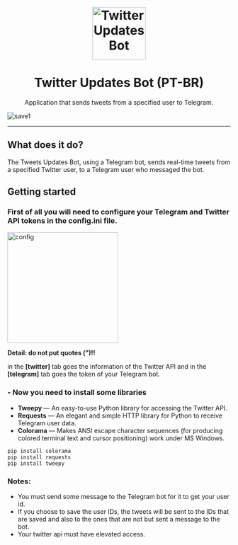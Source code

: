 <h1 align="center">
<br>
  <img src="https://icons.iconarchive.com/icons/lboi/tweetscotty/128/twitter-bot-icon.png" alt="Twitter Updates Bot" width="120">
<br>
<br>
Twitter Updates Bot (PT-BR)
</h1>

<p align="center">Application that sends tweets from a specified user to Telegram.</p>



[//]: # (Add your gifs/images here:)

![save1](https://user-images.githubusercontent.com/59858254/167220602-7935b411-5229-45b7-9517-cf6d24f455e1.gif)


<hr />

## <b>What does it do?</b> 
The Tweets Updates Bot, using a Telegram bot, sends real-time tweets from a specified Twitter user, to a Telegram user who messaged the bot.

## <b>Getting started</b>

### First of all you will need to configure your Telegram and Twitter API tokens in the config.ini file.
<div>
  <img src="https://i.imgur.com/2y2rmNu.png" alt="config" height="250">
</div>

<b>Detail: do not put quotes (")!!</b>

in the <b>[twitter]</b> tab goes the information of the Twitter API and in the <b>[telegram]</b> tab goes the token of your Telegram bot.

### - <b>Now you need to install some libraries</b>

-  **Tweepy** — An easy-to-use Python library for accessing the Twitter API.
-  **Requests** —  An elegant and simple HTTP library for Python to receive Telegram user data.
-  **Colorama** — Makes ANSI escape character sequences (for producing colored terminal text and cursor positioning) work under MS Windows.


``` 
pip install colorama
pip install requests
pip install tweepy
```
### <b>Notes</b>: 

- You must send some message to the Telegram bot for it to get your user id.
- If you choose to save the user IDs, the tweets will be sent to the IDs that are saved and also to the ones that are not but sent a message to the bot.
- Your twitter api must have elevated access.
